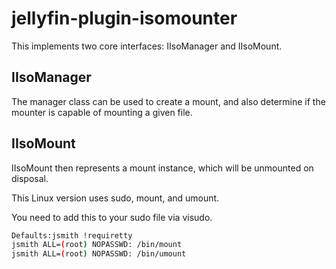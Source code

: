 # jellyfin-plugin-isomounter

This implements two core interfaces: IIsoManager and IIsoMount.

## IIsoManager

The manager class can be used to create a mount, and also determine if the mounter is capable of mounting a given file.

## IIsoMount

IIsoMount then represents a mount instance, which will be unmounted on disposal.

This Linux version uses sudo, mount, and umount.

You need to add this to your sudo file via visudo.

```sh
Defaults:jsmith !requiretty
jsmith ALL=(root) NOPASSWD: /bin/mount
jsmith ALL=(root) NOPASSWD: /bin/umount
```
